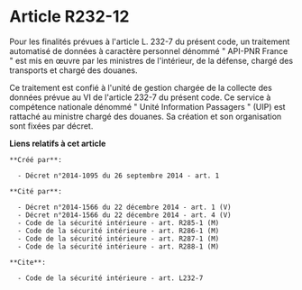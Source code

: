 # Article R232-12

Pour les finalités prévues à l'article L. 232-7 du présent code, un traitement automatisé de données à caractère personnel
dénommé " API-PNR France " est mis en œuvre par les ministres de l'intérieur, de la défense, chargé des transports et chargé
des douanes. 

Ce traitement est confié à l'unité de gestion chargée de la collecte des données prévue au VI de l'article 232-7 du présent
code. Ce service à compétence nationale dénommé " Unité Information Passagers " (UIP) est rattaché au ministre chargé des
douanes. Sa création et son organisation sont fixées par décret.

**Liens relatifs à cet article**

	**Créé par**:

	  - Décret n°2014-1095 du 26 septembre 2014 - art. 1

	**Cité par**:

	  - Décret n°2014-1566 du 22 décembre 2014 - art. 1 (V)
	  - Décret n°2014-1566 du 22 décembre 2014 - art. 4 (V)
	  - Code de la sécurité intérieure - art. R285-1 (M)
	  - Code de la sécurité intérieure - art. R286-1 (M)
	  - Code de la sécurité intérieure - art. R287-1 (M)
	  - Code de la sécurité intérieure - art. R288-1 (M)

	**Cite**:

	  - Code de la sécurité intérieure - art. L232-7
